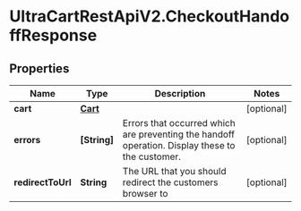 # UltraCartRestApiV2.CheckoutHandoffResponse

## Properties
Name | Type | Description | Notes
------------ | ------------- | ------------- | -------------
**cart** | [**Cart**](Cart.md) |  | [optional] 
**errors** | **[String]** | Errors that occurred which are preventing the handoff operation.  Display these to the customer. | [optional] 
**redirectToUrl** | **String** | The URL that you should redirect the customers browser to | [optional] 


